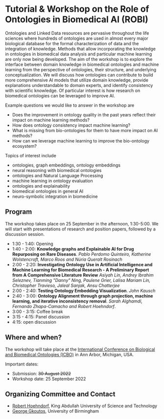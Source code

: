 # Tutorial & Workshop on the Role of Ontologies in Biomedical AI (ROBI)

Ontologies and Linked Data resources are pervasive throughout the life
sciences where hundreds of ontologies are used in almost every major
biological database for the formal characterization of data and the
integration of knowledge. Methods that allow incorporating the
knowledge in ontologies in biomedical data analysis and particular
machine learning are only now being developed. The aim of the workshop
is to explore the interface between domain knowledge in biomedical
ontologies and machine learning from the perspective of ontologies,
their structure, and underlying conceptualization. We will discuss how
ontologies can contribute to build more comprehensive AI models that
utilize domain knowledge, provide explanations understandable to
domain experts, and identify consistency with scientific knowledge.
Of particular interest is how research on biomedical ontologies can be
leveraged to improve AI.

Example questions we would like to answer in the workshop are
* Does the improvement in ontology quality in the past years reflect
  their impact on machine learning methods?
* How does ontology consistency impact machine learning?
* What is missing from bio-ontologies for them to have more impact on
  AI methods?
* How can we leverage machine learning to improve the bio-ontology
  ecosystem?

Topics of interest include
* ontologies, graph embeddings, ontology embeddings
* neural reasoning with biomedical ontologies
* ontologies and Natural Language Processing
* machine learning in ontology evaluation
* ontologies and explainability
* biomedical ontologies in general AI
* neuro-symbolic integration in biomedicine

## Program

The workshop takes place on 25 September in the afternoon,
1:30-5:00. We will start with presentations of research and position
papers, followed by a discussion session.

* 1:30 - 1:40: Opening
* 1:40 - 2:00: **Knowledge graphs and Explainable AI
  for Drug Repurposing on Rare Diseases**. *Pablo Perdomo Quinteiro, Katherine Wolstencroft, Marco
  Roos and Núria Queralt Rosinach*
* 2:00 - 2:20: **Investigating Ontology Use in Artificial Intelligence
  and Machine Learning for Biomedical Research - A Preliminary Report
  from A Comprehensive Literature Review** *Asiyah Lin, Andrey Ibrahim
  Seleznev, Tianming "Danny" Ning, Paulene Grier, Lalisa Mariam Lin,
  Christopher Travieso, Jaleal Sanjak, Ansu Chatterjee*
* 2:00 - 2:40: **Testing Ontology Embedding Visualization**. *John
  Kausch*
* 2:40 - 3:00: **Ontology Alignment through graph projection, machine learning, and
  iterative inconsistency removal**. *Sarah Alghamdi, Fernando
  Zhapa-Camacho and Robert Hoehndorf*.
* 3:00 - 3:15: Coffee break
* 3:15 - 4:15: Panel discussion
* 4:15: open discussion

## Where and when?
The workshop will take place at the [International Conference on Biological
and Biomedical Ontologies
(ICBO)](https://icbo-conference.github.io/icbo2022/call-for-submissions/)
in Ann Arbor, Michigan, USA. 

Important dates:
* Submission: ~~30 August 2022~~
* Workshop date: 25 September 2022

<!---
## Contribute to ROBI

We accept submissions of Position or Research Papers (up to 5 pages)
and Abstracts (1 page). All submissions will be considered for oral
presentation.

Submission link: [Easychair link](https://easychair.org/conferences/?conf=robi2022)
-->

## Organizing Committee and Contact

* [Robert Hoehndorf](https://www.kaust.edu.sa/en/study/faculty/robert-hoehndorf),
  King Abdullah University of Science and Technology
* [George Gkoutos](https://www.birmingham.ac.uk/staff/profiles/cancer-genomic/gkoutos-georgios.aspx),
  University of Birmingham

